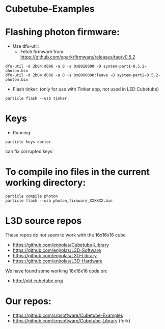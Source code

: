 # Cubetube-Examples

# Flashing photon firmware:

* Use dfu-util:
  * Fetch firmware from: https://github.com/spark/firmware/releases/tag/v0.5.2

```
dfu-util -d 2b04:d006 -a 0 -s 0x8020000 -D system-part1-0.5.2-photon.bin
dfu-util -d 2b04:d006 -a 0 -s 0x8060000:leave -D system-part2-0.5.2-photon.bin
 ```

* Flash tinker: (only for use with Tinker app, not used in LED Cubetube)
```
particle flash --usb tinker
```

# Keys

* Running:

```
particle keys doctor
```

can fix corrupted keys

# To compile ino files in the current working directory:

```
particle compile photon
particle flash --usb photon_firmware_XXXXXX.bin
```

# L3D source repos

These repos do not seem to work with the 16x16x16 cube

* https://github.com/enjrolas/Cubetube-Library
* https://github.com/enjrolas/L3D-Software
* https://github.com/enjrolas/L3D-Library
* https://github.com/enjrolas/L3D-Hardware

We have found some working 16x16x16 code on:

* http://old.cubetube.org/ 

# Our repos:

* https://github.com/srqsoftware/Cubetube-Examples
* https://github.com/srqsoftware/Cubetube-Library (fork)

